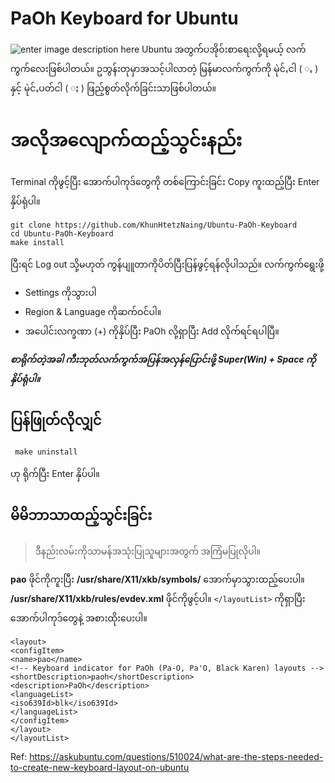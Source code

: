 # PaOh Keyboard for Ubuntu
![enter image description here](https://i.imgur.com/Cwrfkxb.png)
Ubuntu အတွက်ပအိုဝ်းစာရေးလို့ရမယ့် လက်ကွက်လေးဖြစ်ပါတယ်။
ဥဘွန်းတုမှာအသင့်ပါလာတဲ့ မြန်မာလက်ကွက်ကို မုဲင်ꩻငါ ( ꩻ ) နှင့် မုဲင်ꩻပတ်ငါ ( ႏ ) ဖြည့်စွတ်လိုက်ခြင်းသာဖြစ်ပါတယ်။


# အလိုအလျောက်ထည့်သွင်းနည်း
 Terminal ကိုဖွင့်ပြီး အောက်ပါကုဒ်တွေကို တစ်ကြောင်းခြင်း Copy ကူးထည့်ပြီး Enter နှိပ်ရုံပါ။

    git clone https://github.com/KhunHtetzNaing/Ubuntu-PaOh-Keyboard
    cd Ubuntu-PaOh-Keyboard
    make install

 ပြီးရင် Log out သို့မဟုတ် ကွန်ပျူတာကိုပိတ်ပြီးပြန်ဖွင့်ရန်လိုပါသည်။
လက်ကွက်ရွေးဖို့

 - Settings ကိုသွားပါ 
 - Region & Language ကိုဆက်ဝင်ပါ။ 
 - အပေါင်းလက္ခဏာ (+) ကိုနှိပ်ပြီး PaOh လို့ရှာပြီး Add လိုက်ရင်ရပါပြီ။

***စာရိုက်တဲ့အခါ ကီးဘုတ်လက်ကွက်အပြန်အလှန်ပြောင်းဖို့ Super(Win) + Space ကိုနှိပ်ရုံပါ။***

 

## ပြန်ဖြုတ်လိုလျှင်

     make uninstall 

 ဟု ရိုက်ပြီး Enter နှိပ်ပါ။
##  မိမိဘာသာထည့်သွင်းခြင်း

> ဒီနည်းလမ်းကိုသာမန်အသုံးပြုသူများအတွက် အကြံမပြုလိုပါ။

**pao** ဖိုင်ကိုကူးပြီး **/usr/share/X11/xkb/symbols/** အောက်မှာသွားထည့်ပေးပါ။
**/usr/share/X11/xkb/rules/evdev.xml** ဖိုင်ကိုဖွင့်ပါ။
`</layoutList>` ကိုရှာပြီးအောက်ပါကုဒ်တွေနဲ့ အစားထိုးပေးပါ။

    <layout>
    <configItem>
    <name>pao</name>
    <!-- Keyboard indicator for PaOh (Pa-O, Pa'O, Black Karen) layouts -->
    <shortDescription>paoh</shortDescription>
    <description>PaOh</description>
    <languageList>
    <iso639Id>blk</iso639Id>
    </languageList>
    </configItem>
    </layout>
    </layoutList>

Ref: https://askubuntu.com/questions/510024/what-are-the-steps-needed-to-create-new-keyboard-layout-on-ubuntu
